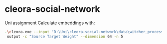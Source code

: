 # cleora-social-network
Uni assignment
Calculate embeddings with:
```sh
.\cleora.exe --input "D:\Uni\cleora-social-network\data\witcher_processed.tsv" -o
 output -c "Source Target Weight" --dimension 64 -n 5
```
